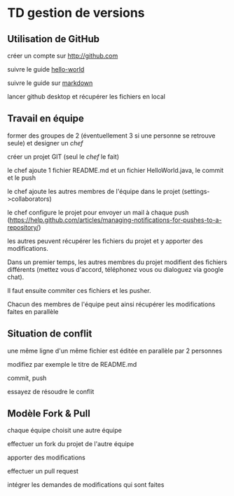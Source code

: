 # TD gestion de versions

## Utilisation de GitHub
créer un compte sur http://github.com

suivre le guide [hello-world](https://guides.github.com/activities/hello-world/)

suivre le guide sur [markdown](https://guides.github.com/features/mastering-markdown/)

lancer github desktop et récupérer les fichiers en local

## Travail en équipe
former des groupes de 2 (éventuellement 3 si une personne se retrouve seule) et designer un *chef*

créer un projet GIT (seul le *chef* le fait)

le chef ajoute 1 fichier README.md et un fichier HelloWorld.java, le commit et le push

le chef ajoute les autres membres de l'équipe dans le projet (settings->collaborators)

le chef configure le projet pour envoyer un mail à chaque push (https://help.github.com/articles/managing-notifications-for-pushes-to-a-repository/)

les autres peuvent récupérer les fichiers du projet et y apporter des modifications.

Dans un premier temps, les autres membres du projet modifient des fichiers différents (mettez vous d'accord, téléphonez vous ou dialoguez via google chat).

Il faut ensuite commiter ces fichiers et les pusher.

Chacun des membres de l'équipe peut ainsi récupérer les modifications faites en parallèle

## Situation de conflit
une même ligne d'un même fichier est éditée en parallèle par 2 personnes

modifiez par exemple le titre de README.md

commit, push

essayez de résoudre le conflit

## Modèle Fork & Pull
chaque équipe choisit une autre équipe

effectuer un fork du projet de l'autre équipe

apporter des modifications

effectuer un pull request

intégrer les demandes de modifications qui sont faites

